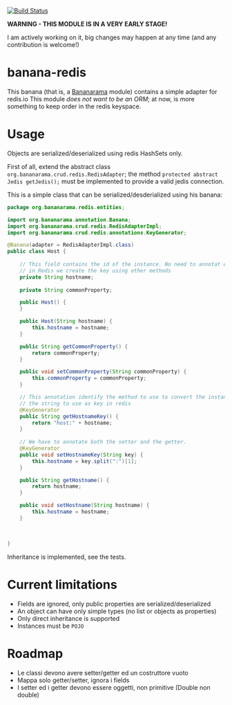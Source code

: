 [![Build Status](https://travis-ci.org/totomz/banana-redis.svg?branch=master)](https://travis-ci.org/totomz/banana-redis)

**WARNING - THIS MODULE IS IN A VERY EARLY STAGE!**

I am actively working on it, big changes may happen at any time (and any contribution is welcome!)

# banana-redis
This banana (that is, a [Bananarama](https://github.com/cr0wbar/Bananarama) module) contains a simple adapter for redis.io
This module *does not want to be an ORM*; at now, is more something to keep order in the redis keyspace.

# Usage

Objects are serialized/deserialized using redis HashSets only.

First of all, extend the abstract class `org.bananarama.crud.redis.RedisAdapter`; the method `protected abstract Jedis getJedis();` must be implemented to provide a valid jedis
connection. 

This is a simple class that can be serialized/desderialized using his banana:

```java
package org.bananarama.redis.entities;

import org.bananarama.annotation.Banana;
import org.bananarama.crud.redis.RedisAdapterImpl;
import org.bananarama.crud.redis.annotations.KeyGenerator;

@Banana(adapter = RedisAdapterImpl.class)
public class Host {
    
    // This field contains the id of the instance. No need to annotat ethis field,
    // in Redis we create the key using other methods
    private String hostname;
            
    private String commonProperty;

    public Host() {
    }

    public Host(String hostname) {
        this.hostname = hostname;
    }

    public String getCommonProperty() {
        return commonProperty;
    }

    public void setCommonProperty(String commonProperty) {
        this.commonProperty = commonProperty;
    }

    // This annotation identify the method to use to convert the instance id to 
    // the string to use as key in redis
    @KeyGenerator
    public String getHostnameKey() {
        return "host:" + hostname;
    }
    
    // We have to annotate both the setter and the getter. 
    @KeyGenerator
    public void setHostnameKey(String key) {
        this.hostname = key.split(":")[1];            
    }

    public String getHostname() {
        return hostname;
    }

    public void setHostname(String hostname) {
        this.hostname = hostname;
    }
    
    
    
}
```
Inheritance is implemented, see the tests. 

# Current limitations

* Fields are ignored, only public properties are serialized/deserialized
* An object can have only simple types (no list or objects as properties)
* Only direct inheritance is supported 
* Instances must be `POJO`

# Roadmap

* Le classi devono avere setter/getter ed un costruttore vuoto
* Mappa solo getter/setter, ignora i fields
* I setter ed i getter devono essere oggetti, non primitive (Double non double)
